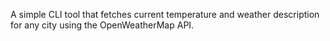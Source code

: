 A simple CLI tool that fetches current temperature and weather description for any city using the OpenWeatherMap API.
